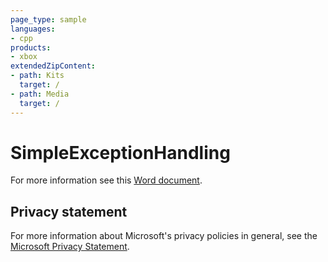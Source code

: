 ```yaml
---
page_type: sample
languages:
- cpp
products:
- xbox
extendedZipContent:
- path: Kits
  target: /
- path: Media
  target: /
---
```


# SimpleExceptionHandling

For more information see this [Word document](https://github.com/microsoft/Xbox-GDK-Samples/blob/main/Samples/System/SimpleExceptionHandling/Readme.docx).

## Privacy statement

For more information about Microsoft's privacy policies in general, see the [Microsoft Privacy Statement](https://privacy.microsoft.com/privacystatement/).
